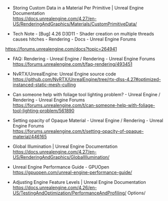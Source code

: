    

* Storing Custom Data in a Material Per Primitive | Unreal Engine Documentation <br/> https://docs.unrealengine.com/4.27/en-US/RenderingAndGraphics/Materials/CustomPrimitiveData/

* Tech Note - [Bug] 4.26 D3D11 - Shader creation on multiple threads causes hitches - Rendering - Docs - Unreal Engine Forums <br/>

https://forums.unrealengine.com/docs?topic=264941

* FAQ: Rendering - Unreal Engine / Rendering - Unreal Engine Forums <br/> https://forums.unrealengine.com/t/faq-rendering/493451

* NvRTX/UnrealEngine: Unreal Engine source code <br/> https://github.com/NvRTX/UnrealEngine/tree/rtx-dlss-4.27#optimized-instanced-static-mesh-culling

* Can someone help with foliage tool lighting problem? - Unreal Engine / Rendering - Unreal Engine Forums <br/> https://forums.unrealengine.com/t/can-someone-help-with-foliage-tool-lighting-problem/561890

* Setting opacity of Opaque Material - Unreal Engine / Rendering - Unreal Engine Forums <br/> https://forums.unrealengine.com/t/setting-opacity-of-opaque-material/446165

* Global Illumination | Unreal Engine Documentation <br/> https://docs.unrealengine.com/4.27/en-US/RenderingAndGraphics/GlobalIllumination/

* Unreal Engine Performance Guide - GPUOpen <br/> https://gpuopen.com/unreal-engine-performance-guide/

* Adjusting Engine Feature Levels | Unreal Engine Documentation <br/> https://docs.unrealengine.com/4.26/en-US/TestingAndOptimization/PerformanceAndProfiling/ Options/
